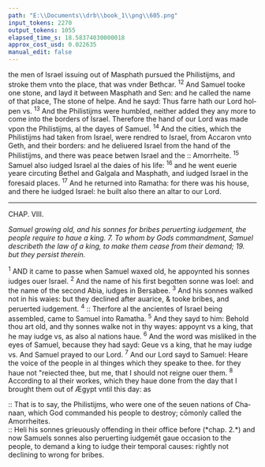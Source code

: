 ```yaml
---
path: "E:\\Documents\\drb\\book_1\\png\\605.png"
input_tokens: 2270
output_tokens: 1055
elapsed_time_s: 18.58374030000018
approx_cost_usd: 0.022635
manual_edit: false
---
```

the men of Israel issuing out of Masphath pursued the Philistijms, and stroke them vnto the place, that was vnder Bethcar. <sup>12</sup> And Samuel tooke one stone, and layd it between Masphath and Sen: and he called the name of that place, The stone of helpe. And he sayd: Thus farre hath our Lord hol­pen vs. <sup>13</sup> And the Philistijms were humbled, neither added they any more to come into the borders of Israel. Therefore the hand of our Lord was made vpon the Philistijms, al the dayes of Samuel. <sup>14</sup> And the cities, which the Philistijms had taken from Israel, were rendred to Israel, from Accaron vnto Geth, and their borders: and he deliuered Israel from the hand of the Philistijms, and there was peace betwen Israel and the :: Amorrheite. <sup>15</sup> Samuel also iudged Israel al the daies of his life: <sup>16</sup> and he went euerie yeare circuting Bethel and Galgala and Masphath, and iudged Israel in the foresaid places. <sup>17</sup> And he returned into Ramatha: for there was his house, and there he iudged Israel: he built also there an altar to our Lord.

<hr>

CHAP. VIII.

*Samuel growing old, and his sonnes for bribes peruerting iudgement, the people require to haue a king. 7. To whom by Gods commandment, Samuel describeth the law of a king, to make them cease from their demand; 19. but they persist therein.*

<sup>1</sup> AND it came to passe when Samuel waxed old, he ap­poynted his sonnes iudges ouer Israel. <sup>2</sup> And the name of his first begotten sonne was Ioel: and the name of the se­cond Abia, iudges in Bersabee. <sup>3</sup> And his sonnes walked not in his waies: but they declined after auarice, & tooke bribes, and peruerted iudgement. <sup>4</sup> :: Therfore al the ancientes of Israel being assembled, came to Samuel into Ramatha. <sup>5</sup> And they sayd to him: Behold thou art old, and thy sonnes walke not in thy wayes: appoynt vs a king, that he may iudge vs, as also al nations haue. <sup>6</sup> And the word was misliked in the eyes of Samuel, because they had sayd: Geue vs a king, that he may iudge vs. And Samuel prayed to our Lord. <sup>7</sup> And our Lord sayd to Samuel: Heare the voice of the people in al thinges which they speake to thee. for they haue not "re­iected thee, but me, that I should not reigne ouer them. <sup>8</sup> According to al their workes, which they haue done from the day that I brought them out of Ægypt vntil this day: as

[^1]: That is to say, the Phili­stijms, who were one of the seuen na­tions of Cha­naan, which God comman­ded his people to destroy; cō­monly called the Amorrhe­ites.

[^2]: :: Heli his son­nes grieuously offending in their office be­fore (*chap. 2.*) and now Sa­muels sonnes also peruer­ting iudgemēt gaue occasion to the people, to demand a king to iudge their temporal causes: rightly not declining to wrong for bribes.

<aside>:: That is to say, the Phili­stijms, who were one of the seuen na­tions of Cha­naan, which God comman­ded his people to destroy; cō­monly called the Amorrhe­ites.</aside>

<aside>:: Heli his son­nes grieuously offending in their office be­fore (*chap. 2.*) and now Sa­muels sonnes also peruer­ting iudgemēt gaue occasion to the people, to demand a king to iudge their temporal causes: rightly not declining to wrong for bribes.</aside>
